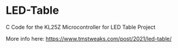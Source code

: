 # LED-Table
C Code for the KL25Z Microcontroller for LED Table Project

More info here: https://www.tmstweaks.com/post/2021/led-table/
